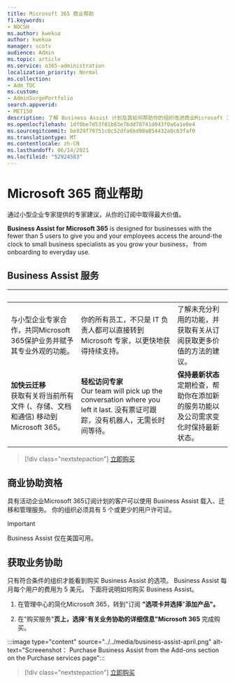 ```yaml
---
title: Microsoft 365 商业帮助
f1.keywords:
- NOCSH
ms.author: kwekua
author: kwekua
manager: scotv
audience: Admin
ms.topic: article
ms.service: o365-administration
localization_priority: Normal
ms.collection:
- Adm_TOC
ms.custom:
- AdminSurgePortfolio
search.appverid:
- MET150
description: 了解 Business Assist 计划及其如何帮助你的组织改进商业Microsoft 365使用情况。
ms.openlocfilehash: 1df0be7d53f01b83e76dd70741d043f0a6a1e0e4
ms.sourcegitcommit: be929f79751c0c52dfa6bd98a854432a0c63faf0
ms.translationtype: MT
ms.contentlocale: zh-CN
ms.lasthandoff: 06/14/2021
ms.locfileid: "52924583"
---
```

# <a name="business-assist-for-microsoft-365"></a>Microsoft 365 商业帮助

通过小型企业专家提供的专家建议，从你的订阅中取得最大价值。

**Business Assist for Microsoft 365** is designed for businesses with the fewer than 5 users to give you and your employees access the around-the clock to small business specialists as you grow your business， from onboarding to everyday use.

## <a name="business-assist-services"></a>Business Assist 服务

|&nbsp;|&nbsp;|&nbsp;|
|:-----|:-----|:-----|
|与小型企业专家合作，共同Microsoft 365保护业务并赋予其专业外观的功能。 |你的所有员工，不只是 IT 负责人都可以直接转到 Microsoft 专家，以更快地获得持续支持。 |了解未充分利用的功能，并获取有关从订阅获取更多价值的方法的建议。 |
|**加快云迁移** <br> 获取有关将当前所有文件 (、存储、文档和通信) 移动到Microsoft 365。 |**轻松访问专家** <br> Our team will pick up the conversation where you left it last. 没有票证可跟踪，没有机器人，无需长时间等待。 |**保持最新状态** <br> 定期检查，帮助你在添加新的服务功能以及公司需求变化时保持最新状态。 |
| | | |

> [!div class="nextstepaction"]
> [立即购买](https://go.microsoft.com/fwlink/p/?linkid=2158423)

## <a name="eligibility-for-business-assist"></a>商业协助资格

具有活动企业Microsoft 365订阅计划的客户可以使用 Business Assist 载入、迁移和管理服务。 你的组织必须具有 5 个或更少的用户许可证。

> [!IMPORTANT]
> Business Assist 仅在美国可用。

## <a name="get-business-assist"></a>获取业务协助

只有符合条件的组织才能看到购买 Business Assist 的选项。 Business Assist 每月每个用户的费用为 5 美元。 下面将说明如何购买 Business Assist。

1. 在管理中心的简化Microsoft 365，转到"订阅 **"选项卡并选择**"**添加产品"。**

2. 在"购买服务"**页上，选择**"**有关业务协助的详细信息"Microsoft 365** 完成购买。

:::image type="content" source="../../media/business-assist-april.png" alt-text="Screeenshot： Purchase Business Assist from the Add-ons section on the Purchase services page":::

> [!div class="nextstepaction"]
> [立即购买](https://go.microsoft.com/fwlink/p/?linkid=2158423)
